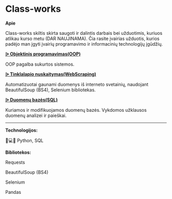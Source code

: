 # Class-works

**Apie**

Class-works skiltis skirta saugoti ir dalintis darbais bei užduotimis, kuriuos atlikau kurso metu (DAR NAUJINAMA). Čia rasite įvairias užduotis, kurios padėjo man įgyti įvairių programavimo ir informacinių technologijų įgūdžių.


**<a href=https://github.com/rasadzen/Class-works/tree/main/OOP> ⩥  Objektinis programavimas(OOP)</a>**

OOP pagalba sukurtos sistemos.


**<a href=https://github.com/rasadzen/Class-works/tree/main/WebScraping> ⩥  Tinklalapio nuskaitymas(WebScraping)</a>**

Automatizuotai gaunami duomenys iš interneto svetainių, naudojant BeautifulSoup (BS4), Selenium bibliotekas.

**<a href=https://github.com/rasadzen/Class-works/tree/main/Databases> ⩥  Duomenų bazės(SQL)</a>**

Kuriamos ir modifikuojamos duomenų bazės. Vykdomos užklausos duomenų analizei ir paieškai.
___________________________________________________
**Technologijos:**

🐍💻✨ Python, SQL

**Bibliotekos:**

Requests

BeautifulSoup (BS4)

Selenium

Pandas



